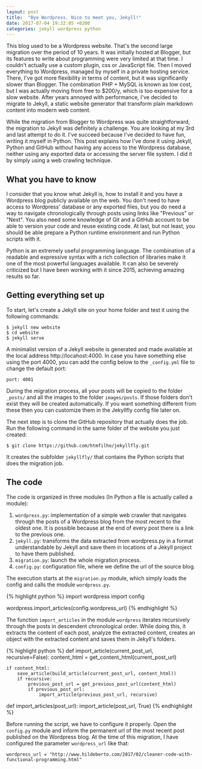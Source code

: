 ```yaml
---
layout: post
title:  "Bye Wordpress. Nice to meet you, Jekyll!"
date: 2017-07-04 19:32:05 +0200
categories: jekyll wordpress python
---
```


This blog used to be a Wordpress website. That's the second large migration over
the period of 10 years. It was initially hosted at Blogger, but its features to
write about programming were very limited at that time. I couldn't actually use
a custom plugin, css or JavaScript file. Then I moved everything to Wordpress,
managed by myself in a private hosting service. There, I've got more flexibility
in terms of content, but it was significantly slower than Blogger. The
combination PHP + MySQL is known as low cost, but I was actually moving from
free to $200/y, which is too expensive for a slow website. After years annoyed
with performance, I've decided to migrate to Jekyll, a static website generator
that transform plain markdown content into modern web content.

While the migration from Blogger to Wordpress was quite straightforward, the
migration to Jekyll was definitely a challenge. You are looking at my 3rd and
last attempt to do it. I've succeed because I've decided to have fun, writing it
myself in Python. This post explains how I've done it using Jekyll, Python and
GitHub without having any access to the Wordpress database, neither using any
exported data or accessing the server file system. I did it by simply using a
web crawling technique.

## What you have to know

I consider that you know what Jekyll is, how to install it and you have a
Wordpress blog publicly available on the web. You don't need to have access
to Wordpress' database or any exported files, but you do need a way to navigate
chronologically through posts using links like "Previous" or "Next". You also
need some knowledge of Git and a GitHub account to be able to version your code
and reuse existing code. At last, but not least, you should be able prepare a
Python runtime environment and run Python scripts with it.

Python is an extremely useful programming language. The combination of a
readable and expressive syntax with a rich collection of libraries make it one
of the most powerful languages available. It can also be severely criticized but
I have been working with it since 2015, achieving amazing results so far.

## Getting everything set up

To start, let's create a Jekyll site on your home folder and test it using the
following commands:

    $ jekyll new website
    $ cd website
    $ jekyll serve

A minimalist version of a Jekyll website is generated and made available at the
local address http://locahost:4000. In case you have something else using the
port 4000, you can add the config below to the `_config.yml` file to change the
default port:

    port: 4001

During the migration process, all your posts will be copied to the folder
`_posts/` and all the images to the folder `images/posts`. If those folders
don't exist they will be created automatically. If you want something different
from these then you can customize them in the Jekyllfly config file later on.

The next step is to clone the GitHub repository that actually does the job. Run
the following command in the same folder of the website you just created:

    $ git clone https://github.com/htmfilho/jekyllfly.git

It creates the subfolder `jekyllfly/` that contains the Python scripts that does
the migration job.

## The code

The code is organized in three modules (In Python a file is actually called a
module):

1. `wordpress.py`: implementation of a simple web crawler that navigates through
   the posts of a Wordpress blog from the most recent to the oldest one. It is
   possible because at the end of every post there is a link to the previous
   one.
2. `jekyll.py`: transforms the data extracted from wordpress.py in a format
   understandable by Jekyll and save them in locations of a Jekyll project to
   have them published.
3. `migration.py`: launch the whole migration process.
4. `config.py`: configuration file, where we define the url of the source blog.

The execution starts at the `migration.py` module, which simply loads the config
and calls the module `wordpress.py`.

{% highlight python %}
import wordpress
import config

wordpress.import_articles(config.wordpress_url)
{% endhighlight %}

The function `import_articles` in the module `wordpress` iterates recursively
through the posts in descendent chronological order. While doing this, it
extracts the content of each post, analyze the extracted content, creates an
object with the extracted content and saves them in Jekyll's folders.

{% highlight python %}
def import_article(current_post_url, recursive=False):
    content_html = get_content_html(current_post_url)

    if content_html:
        save_article(build_article(current_post_url, content_html))
        if recursive:
            previous_post_url = get_previous_post_url(content_html)
            if previous_post_url:
                import_article(previous_post_url, recursive)


def import_articles(post_url):
    import_article(post_url, True)
{% endhighlight %}



Before running the script, we have to configure it properly. Open the
`config.py` module and inform the permanent url of the most recent post
published on the Wordpress blog. At the time of this migration, I have
configured the parameter `wordpress_url` like that:

    wordpress_url = "http://www.hildeberto.com/2017/02/cleaner-code-with-functional-programming.html"
